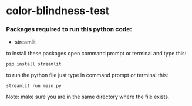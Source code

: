 # color-blindness-test
### Packages required to run this python code:
- streamlit

to install these packages open command prompt or terminal and type this:
```
pip install streamlit
```
to run the python file just type in command prompt or terminal this:
```
streamlit run main.py
```
Note: make sure you are in the same directory where the file exists.
